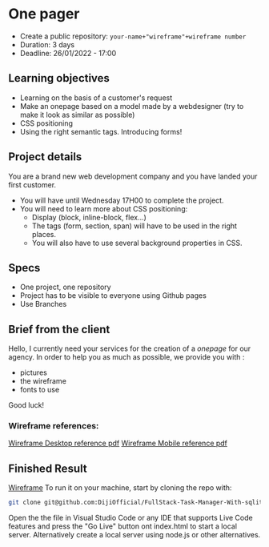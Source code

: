 # One pager

- Create a public repository: `your-name+"wireframe"+wireframe number`
- Duration: 3 days
- Deadline: 26/01/2022 - 17:00


## Learning objectives
- Learning on the basis of a customer's request
- Make an onepage based on a model made by a webdesigner (try to make it look as similar as possible)
- CSS positioning
- Using the right semantic tags. Introducing forms!

## Project details
You are a brand new web development company and you have landed your first customer.
 - You will have until Wednesday 17H00 to complete the project.
 - You will need to learn more about CSS positioning:
    - Display (block, inline-block, flex...)
    - The tags (form, section, span) will have to be used in the right places.
    - You will also have to use several background properties in CSS.


## Specs
- One project, one repository
- Project has to be visible to everyone using Github pages
- Use Branches

## Brief from the client
Hello, I currently need your services for the creation of a _onepage_ for our agency. In order to help you as much as possible, we provide you with :
- pictures
- the wireframe
- fonts to use

Good luck!

### Wireframe references:
[Wireframe Desktop reference pdf](Wireframe-01/wireframe01-mobile.pdf)
[Wireframe Mobile reference pdf](Wireframe-01/wireframe01.pdf)

## Finished Result
[Wireframe](Wireframe-01/Wireframe.pdf)
To run it on your machine, start by cloning the repo with:
```bash
git clone git@github.com:DijiOfficial/FullStack-Task-Manager-With-sqlite3.git
```
Open the the file in Visual Studio Code or any IDE that supports Live Code features and press the "Go Live" button ont index.html to start a local server. Alternatively create a local server using node.js or other alternatives.
